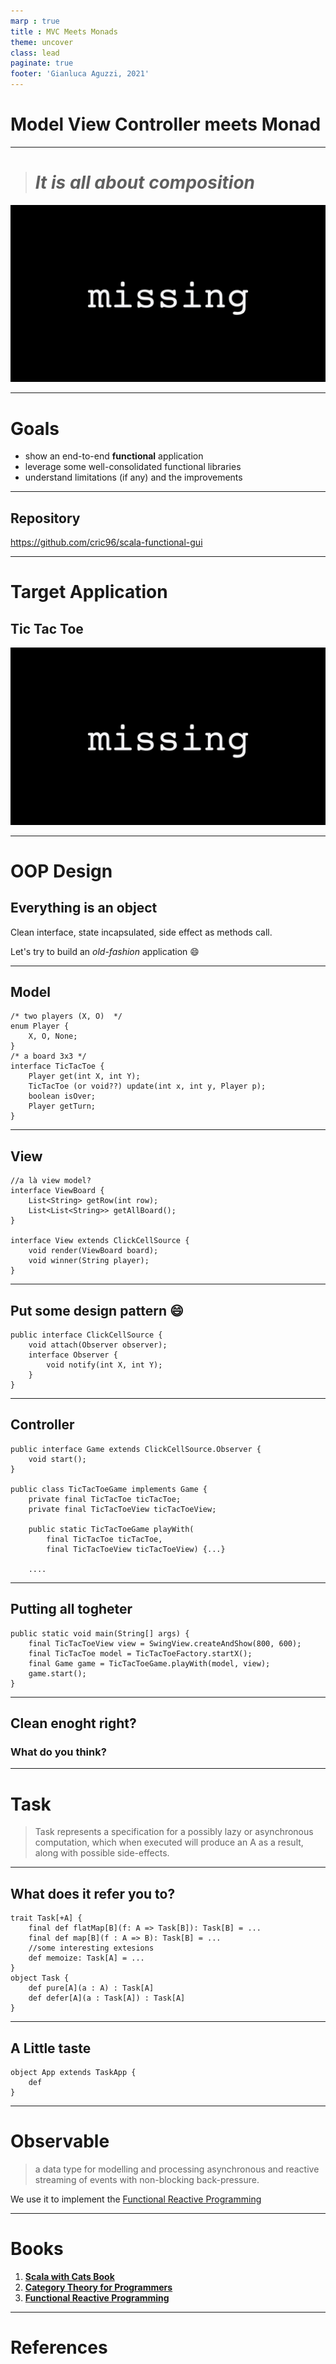 ```yaml
---
marp : true
title : MVC Meets Monads
theme: uncover
class: lead
paginate: true
footer: 'Gianluca Aguzzi, 2021'
---
```


# Model View Controller meets Monad <!-- fit -->

--- 
> # *It is all about composition*

![height:5cm blur](imgs/missing.png)

---
# Goals
- show an end-to-end **functional** application
- leverage some well-consolidated functional libraries
- understand limitations (if any) and the improvements

---
## Repository

https://github.com/cric96/scala-functional-gui <!-- fit -->

---
# Target Application
## **Tic Tac Toe**

![height:5cm blur](imgs/missing.png)

---
# OOP Design
## Everything is an object
Clean interface, state incapsulated, side effect as methods call.

Let's try to build an *old-fashion* application :smile:

---
<!-- header : OOP Design -->
## Model

```
/* two players (X, O)  */
enum Player {
    X, O, None;
}
/* a board 3x3 */
interface TicTacToe {
    Player get(int X, int Y);
    TicTacToe (or void??) update(int x, int y, Player p);
    boolean isOver;
    Player getTurn;
}
```

---
## View
```
//a là view model?
interface ViewBoard {
    List<String> getRow(int row);
    List<List<String>> getAllBoard();
}

interface View extends ClickCellSource {
    void render(ViewBoard board);
    void winner(String player);
}

```
---
## Put some design pattern :smile:

```
public interface ClickCellSource {
    void attach(Observer observer);
    interface Observer {
        void notify(int X, int Y);
    }
}
```
---
## Controller
```
public interface Game extends ClickCellSource.Observer {
    void start();
}

public class TicTacToeGame implements Game {
    private final TicTacToe ticTacToe;
    private final TicTacToeView ticTacToeView;

    public static TicTacToeGame playWith(
        final TicTacToe ticTacToe, 
        final TicTacToeView ticTacToeView) {...}

    ....

```
---
## Putting all togheter
```
public static void main(String[] args) {
    final TicTacToeView view = SwingView.createAndShow(800, 600);
    final TicTacToe model = TicTacToeFactory.startX();
    final Game game = TicTacToeGame.playWith(model, view);
    game.start();
}
```
---
## Clean enoght right?
### What do you think?
---
# **Task**
> Task represents a specification for a possibly lazy or asynchronous computation, which when executed will produce an A as a result, along with possible side-effects.
---
## What does it refer you to?
```
trait Task[+A] {
    final def flatMap[B](f: A => Task[B]): Task[B] = ...
    final def map[B](f : A => B): Task[B] = ...
    //some interesting extesions
    def memoize: Task[A] = ...
}
object Task {
    def pure[A](a : A) : Task[A]
    def defer[A](a : Task[A]) : Task[A]
}
```
---
## A Little taste
```
object App extends TaskApp {
    def 
}
```
---
# **Observable**
>  a data type for modelling and processing asynchronous and reactive streaming of events with non-blocking back-pressure.

We use it to implement the [Functional Reactive Programming](http://wiki.haskell.org/Functional_Reactive_Programming)

---
# Books

1. **[Scala with Cats Book](https://underscore.io/books/scala-with-cats/)**
2. **[Category Theory for Programmers](https://github.com/hmemcpy/milewski-ctfp-pdf)**
3. **[Functional Reactive Programming](https://www.manning.com/books/functional-reactive-programming)**
---
# References
```

```
